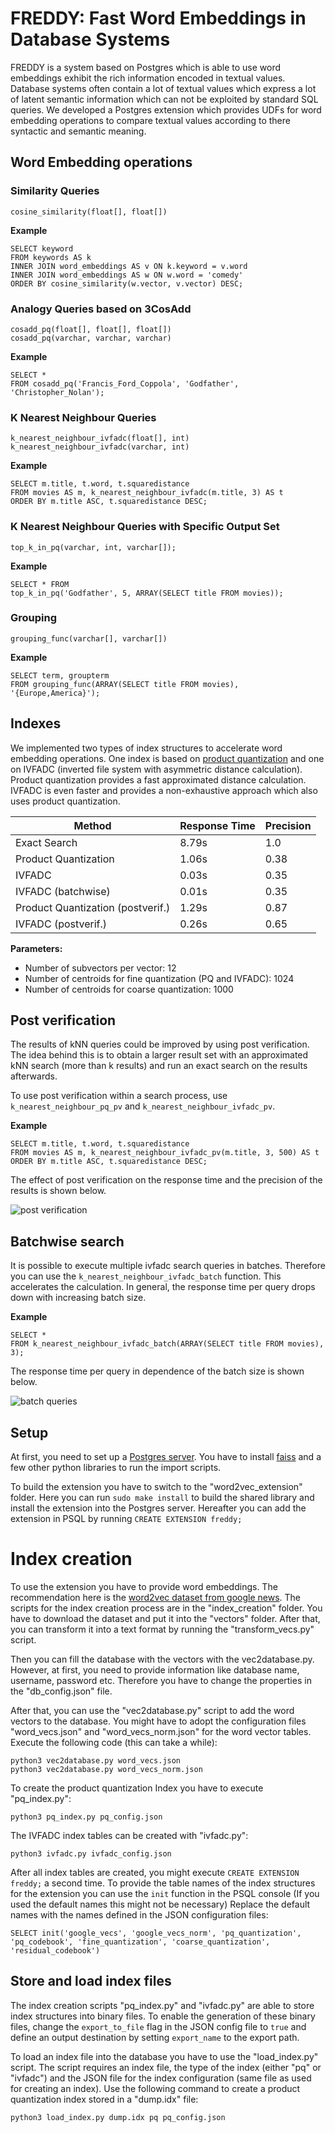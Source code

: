 #  FREDDY: Fast Word Embeddings in Database Systems

FREDDY is a system based on Postgres which is able to use word embeddings exhibit the rich information encoded in textual values. Database systems often contain a lot of textual values which express a lot of latent semantic information which can not be exploited by standard SQL queries. We developed a Postgres extension which provides UDFs for word embedding operations to compare textual values according to there syntactic and semantic meaning.      

## Word Embedding operations

### Similarity Queries
```
cosine_similarity(float[], float[])
```
**Example**
```
SELECT keyword
FROM keywords AS k
INNER JOIN word_embeddings AS v ON k.keyword = v.word
INNER JOIN word_embeddings AS w ON w.word = 'comedy'
ORDER BY cosine_similarity(w.vector, v.vector) DESC;
```

### Analogy Queries based on 3CosAdd
```
cosadd_pq(float[], float[], float[])
cosadd_pq(varchar, varchar, varchar)
```
**Example**
```
SELECT *
FROM cosadd_pq('Francis_Ford_Coppola', 'Godfather', 'Christopher_Nolan');

```
### K Nearest Neighbour Queries

```
k_nearest_neighbour_ivfadc(float[], int)
k_nearest_neighbour_ivfadc(varchar, int)
```
**Example**
```
SELECT m.title, t.word, t.squaredistance
FROM movies AS m, k_nearest_neighbour_ivfadc(m.title, 3) AS t
ORDER BY m.title ASC, t.squaredistance DESC;
```

### K Nearest Neighbour Queries with Specific Output Set

```
top_k_in_pq(varchar, int, varchar[]);
```
**Example**
```
SELECT * FROM
top_k_in_pq('Godfather', 5, ARRAY(SELECT title FROM movies));
```

### Grouping

```
grouping_func(varchar[], varchar[])
```
**Example**
```
SELECT term, groupterm
FROM grouping_func(ARRAY(SELECT title FROM movies), '{Europe,America}');
```

## Indexes

We implemented two types of index structures to accelerate word embedding operations. One index is based on [product quantization](http://ieeexplore.ieee.org/abstract/document/5432202/) and one on IVFADC (inverted file system with asymmetric distance calculation). Product quantization provides a fast approximated distance calculation. IVFADC is even faster and provides a non-exhaustive approach which also uses product quantization.

| Method                           | Response Time | Precision     |
| ---------------------------------| ------------- | ------------- |
| Exact Search                     | 8.79s         | 1.0           |
| Product Quantization             | 1.06s         | 0.38          |
| IVFADC                           | 0.03s         | 0.35          |
| IVFADC (batchwise)               | 0.01s         | 0.35          |
| Product Quantization (postverif.)| 1.29s         | 0.87          |
| IVFADC (postverif.)              | 0.26s         | 0.65          |

**Parameters:**
* Number of subvectors per vector: 12
* Number of centroids for fine quantization (PQ and IVFADC): 1024
* Number of centroids for coarse quantization: 1000

<!-- ![time measurement](evaluation/time_measurment.png) -->

## Post verification

The results of kNN queries could be improved by using post verification. The idea behind this is to obtain a larger result set with an approximated kNN search (more than k results) and run an exact search on the results afterwards.

To use post verification within a search process, use `k_nearest_neighbour_pq_pv` and `k_nearest_neighbour_ivfadc_pv`.

**Example**
```
SELECT m.title, t.word, t.squaredistance
FROM movies AS m, k_nearest_neighbour_ivfadc_pv(m.title, 3, 500) AS t
ORDER BY m.title ASC, t.squaredistance DESC;
```

The effect of post verification on the response time and the precision of the results is shown below.

![post verification](evaluation/postverification.png)

## Batchwise search
It is possible to execute multiple ivfadc search queries in batches. Therefore you can use the `k_nearest_neighbour_ivfadc_batch` function. This accelerates the calculation. In general, the response time per query drops down with increasing batch size.

**Example**
```
SELECT *
FROM k_nearest_neighbour_ivfadc_batch(ARRAY(SELECT title FROM movies), 3);
```
The response time per query in dependence of the batch size is shown below.

 ![batch queries](evaluation/batch_queries.png)

## Setup
At first, you need to set up a [Postgres server](https://www.postgresql.org/). You have to install [faiss](https://github.com/facebookresearch/faiss) and a few other python libraries to run the import scripts.

To build the extension you have to switch to the "word2vec_extension" folder. Here you can run `sudo make install` to build the shared library and install the extension into the Postgres server. Hereafter you can add the extension in PSQL by running `CREATE EXTENSION freddy;`

# Index creation
To use the extension you have to provide word embeddings. The recommendation here is the [word2vec dataset from google news](https://drive.google.com/file/d/0B7XkCwpI5KDYNlNUTTlSS21pQmM/edit?usp=sharing). The scripts for the index creation process are in the "index_creation" folder. You have to download the dataset and put it into the "vectors" folder. After that, you can transform it into a text format by running the "transform_vecs.py" script.

Then you can fill the database with the vectors with the vec2database.py. However, at first, you need to provide information like database name, username, password etc. Therefore you have to change the properties in the "db_config.json" file.

After that, you can use the "vec2database.py" script to add the word vectors to the database. You might have to adopt the configuration files "word_vecs.json" and "word_vecs_norm.json" for the word vector tables.
Execute the following code (this can take a while):

```
python3 vec2database.py word_vecs.json
python3 vec2database.py word_vecs_norm.json
```

To create the product quantization Index you have to execute "pq_index.py":

```
python3 pq_index.py pq_config.json
```

The IVFADC index tables can be created with "ivfadc.py":

```
python3 ivfadc.py ivfadc_config.json
```

After all index tables are created, you might execute `CREATE EXTENSION freddy;` a second time. To provide the table names of the index structures for the extension you can use the `init` function in the PSQL console (If you used the default names this might not be necessary) Replace the default names with the names defined in the JSON configuration files:

```
SELECT init('google_vecs', 'google_vecs_norm', 'pq_quantization', 'pq_codebook', 'fine_quantization', 'coarse_quantization', 'residual_codebook')
```

## Store and load index files

The index creation scripts "pq_index.py" and "ivfadc.py" are able to store index structures into binary files. To enable the generation of these binary files, change the `export_to_file` flag in the JSON config file to `true` and define an output destination by setting `export_name` to the export path.

To load an index file into the database you have to use the "load_index.py" script. The script requires an index file, the type of the index (either "pq" or "ivfadc") and the JSON file for the index configuration (same file as used for creating an index). Use the following command to create a product quantization index stored in a "dump.idx" file:

```
python3 load_index.py dump.idx pq pq_config.json
```
